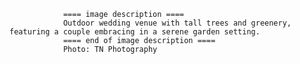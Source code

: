 
                ==== image description ====
                Outdoor wedding venue with tall trees and greenery, featuring a couple embracing in a serene garden setting.
                ==== end of image description ====
                Photo: TN Photography